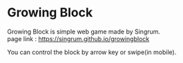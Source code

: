 # Growing Block
Growing Block is simple web game made by Singrum.  
page link : https://singrum.github.io/growingblock  

You can control the block by arrow key or swipe(in mobile).  
